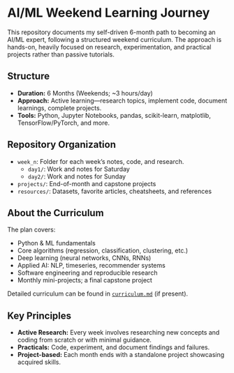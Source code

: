 # AI/ML Weekend Learning Journey

This repository documents my self-driven 6-month path to becoming an AI/ML expert, following a structured weekend curriculum. The approach is hands-on, heavily focused on research, experimentation, and practical projects rather than passive tutorials.

## Structure

- **Duration:** 6 Months (Weekends; ~3 hours/day)
- **Approach:** Active learning—research topics, implement code, document learnings, complete projects.
- **Tools:** Python, Jupyter Notebooks, pandas, scikit-learn, matplotlib, TensorFlow/PyTorch, and more.

## Repository Organization

- `week_n`: Folder for each week’s notes, code, and research.
  - `day1/`: Work and notes for Saturday
  - `day2/`: Work and notes for Sunday
- `projects/`: End-of-month and capstone projects
- `resources/`: Datasets, favorite articles, cheatsheets, and references

## About the Curriculum

The plan covers:

- Python & ML fundamentals
- Core algorithms (regression, classification, clustering, etc.)
- Deep learning (neural networks, CNNs, RNNs)
- Applied AI: NLP, timeseries, recommender systems
- Software engineering and reproducible research
- Monthly mini-projects; a final capstone project

Detailed curriculum can be found in [`curriculum.md`](curriculum.md) (if present).

## Key Principles

- **Active Research:** Every week involves researching new concepts and coding from scratch or with minimal guidance.
- **Practicals:** Code, experiment, and document findings and failures.
- **Project-based:** Each month ends with a standalone project showcasing acquired skills.



